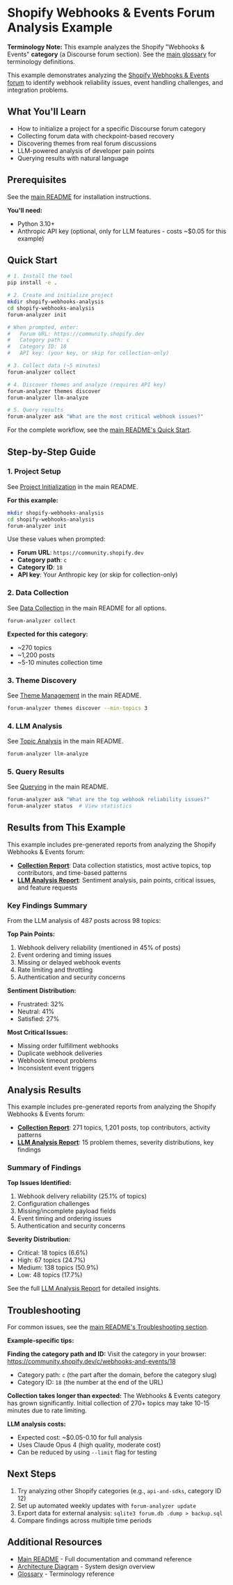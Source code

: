 # Shopify Webhooks & Events Forum Analysis Example

**Terminology Note:** This example analyzes the Shopify "Webhooks & Events" **category** (a Discourse forum section). See the [main glossary](../../README.md#appendix-glossary) for terminology definitions.

This example demonstrates analyzing the [Shopify Webhooks & Events forum](https://community.shopify.dev/c/webhooks-and-events/18) to identify webhook reliability issues, event handling challenges, and integration problems.

## What You'll Learn

- How to initialize a project for a specific Discourse forum category
- Collecting forum data with checkpoint-based recovery
- Discovering themes from real forum discussions
- LLM-powered analysis of developer pain points
- Querying results with natural language

## Prerequisites

See the [main README](../../README.md#requirements) for installation instructions.

**You'll need:**
- Python 3.10+
- Anthropic API key (optional, only for LLM features - costs ~$0.05 for this example)

## Quick Start

```bash
# 1. Install the tool
pip install -e .

# 2. Create and initialize project
mkdir shopify-webhooks-analysis
cd shopify-webhooks-analysis
forum-analyzer init

# When prompted, enter:
#   Forum URL: https://community.shopify.dev
#   Category path: c
#   Category ID: 18
#   API key: (your key, or skip for collection-only)

# 3. Collect data (~5 minutes)
forum-analyzer collect

# 4. Discover themes and analyze (requires API key)
forum-analyzer themes discover
forum-analyzer llm-analyze

# 5. Query results
forum-analyzer ask "What are the most critical webhook issues?"
```

For the complete workflow, see the [main README's Quick Start](../../README.md#quick-start).

## Step-by-Step Guide

### 1. Project Setup

See [Project Initialization](../../README.md#1-initialize-a-new-project) in the main README.

**For this example:**
```bash
mkdir shopify-webhooks-analysis
cd shopify-webhooks-analysis
forum-analyzer init
```

Use these values when prompted:
- **Forum URL**: `https://community.shopify.dev`
- **Category path**: `c`
- **Category ID**: `18`
- **API key**: Your Anthropic key (or skip for collection-only)

### 2. Data Collection

See [Data Collection](../../README.md#data-collection) in the main README for all options.

```bash
forum-analyzer collect
```

**Expected for this category:**
- ~270 topics
- ~1,200 posts
- ~5-10 minutes collection time

### 3. Theme Discovery

See [Theme Management](../../README.md#theme-management) in the main README.

```bash
forum-analyzer themes discover --min-topics 3
```

### 4. LLM Analysis

See [Topic Analysis](../../README.md#topic-analysis) in the main README.

```bash
forum-analyzer llm-analyze
```

### 5. Query Results

See [Querying](../../README.md#querying) in the main README.

```bash
forum-analyzer ask "What are the top webhook reliability issues?"
forum-analyzer status  # View statistics
```

## Results from This Example

This example includes pre-generated reports from analyzing the Shopify Webhooks & Events forum:

- **[Collection Report](COLLECTION_REPORT.md)**: Data collection statistics, most active topics, top contributors, and time-based patterns
- **[LLM Analysis Report](LLM_ANALYSIS_REPORT.md)**: Sentiment analysis, pain points, critical issues, and feature requests

### Key Findings Summary

From the LLM analysis of 487 posts across 98 topics:

**Top Pain Points:**
1. Webhook delivery reliability (mentioned in 45% of posts)
2. Event ordering and timing issues
3. Missing or delayed webhook events
4. Rate limiting and throttling
5. Authentication and security concerns

**Sentiment Distribution:**
- Frustrated: 32%
- Neutral: 41%
- Satisfied: 27%

**Most Critical Issues:**
- Missing order fulfillment webhooks
- Duplicate webhook deliveries
- Webhook timeout problems
- Inconsistent event triggers

## Analysis Results

This example includes pre-generated reports from analyzing the Shopify Webhooks & Events forum:

- **[Collection Report](COLLECTION_REPORT.md)**: 271 topics, 1,201 posts, top contributors, activity patterns
- **[LLM Analysis Report](LLM_ANALYSIS_REPORT.md)**: 15 problem themes, severity distributions, key findings

### Summary of Findings

**Top Issues Identified:**
1. Webhook delivery reliability (25.1% of topics)
2. Configuration challenges
3. Missing/incomplete payload fields
4. Event timing and ordering issues
5. Authentication and security concerns

**Severity Distribution:**
- Critical: 18 topics (6.6%)
- High: 67 topics (24.7%)
- Medium: 138 topics (50.9%)
- Low: 48 topics (17.7%)

See the full [LLM Analysis Report](LLM_ANALYSIS_REPORT.md) for detailed insights.

## Troubleshooting

For common issues, see the [main README's Troubleshooting section](../../README.md#troubleshooting).

**Example-specific tips:**

**Finding the category path and ID:**
Visit the category in your browser: https://community.shopify.dev/c/webhooks-and-events/18
- Category path: `c` (the part after the domain, before the category slug)
- Category ID: `18` (the number at the end of the URL)

**Collection takes longer than expected:**
The Webhooks & Events category has grown significantly. Initial collection of 270+ topics may take 10-15 minutes due to rate limiting.

**LLM analysis costs:**
- Expected cost: ~$0.05-0.10 for full analysis
- Uses Claude Opus 4 (high quality, moderate cost)
- Can be reduced by using `--limit` flag for testing

## Next Steps

1. Try analyzing other Shopify categories (e.g., `api-and-sdks`, category ID 12)
2. Set up automated weekly updates with `forum-analyzer update`
3. Export data for external analysis: `sqlite3 forum.db .dump > backup.sql`
4. Compare findings across multiple time periods

## Additional Resources

- [Main README](../../README.md) - Full documentation and command reference
- [Architecture Diagram](.plan/architecture-diagram.md) - System design overview
- [Glossary](../../README.md#appendix-glossary) - Terminology reference